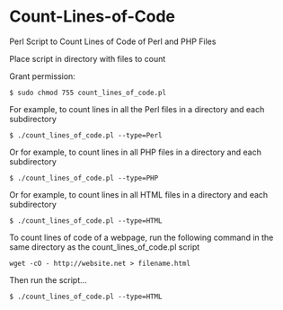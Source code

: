 # Count-Lines-of-Code

Perl Script to Count Lines of Code of Perl and PHP Files

Place script in directory with files to count

Grant permission:

	$ sudo chmod 755 count_lines_of_code.pl

For example, to count lines in all the Perl files in a directory and each subdirectory	

	$ ./count_lines_of_code.pl --type=Perl
	
Or for example, to count lines in all PHP files in a directory and each subdirectory

	$ ./count_lines_of_code.pl --type=PHP
	
Or for example, to count lines in all HTML files in a directory and each subdirectory

	$ ./count_lines_of_code.pl --type=HTML
	
To count lines of code of a webpage, run the following command in the same directory as the count_lines_of_code.pl script

	wget -cO - http://website.net > filename.html

Then run the script...

	$ ./count_lines_of_code.pl --type=HTML
